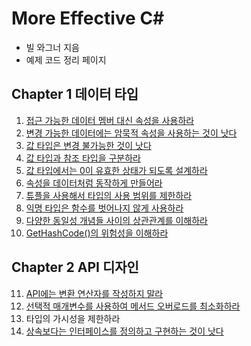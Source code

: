 ﻿# More Effective C#

- 빌 와그너 지음
- 예제 코드 정리 페이지

## Chapter 1 데이터 타입
01. [접근 가능한 데이터 멤버 대신 속성을 사용하라](https://github.com/wlsvy/TIL/blob/master/Document/C%23/MoreEffectiveCSharp/MoreEffectiveCSharp/Item01.cs)
02. [변경 가능한 데이터에는 암묵적 속성을 사용하는 것이 낫다](https://github.com/wlsvy/TIL/blob/master/Document/C%23/MoreEffectiveCSharp/MoreEffectiveCSharp/Item02.cs)
03. [값 타입은 변경 불가능한 것이 낫다](https://github.com/wlsvy/TIL/blob/master/Document/C%23/MoreEffectiveCSharp/MoreEffectiveCSharp/Item03.cs)
04. [값 타입과 참조 타입을 구분하라](https://github.com/wlsvy/TIL/blob/master/Document/C%23/MoreEffectiveCSharp/MoreEffectiveCSharp/Item04.cs)
05. [값 타입에서는 0이 유효한 상태가 되도록 설계하라](https://github.com/wlsvy/TIL/blob/master/Document/C%23/MoreEffectiveCSharp/MoreEffectiveCSharp/Item05.cs)
06. [속성을 데이터처럼 동작하게 만들어라](https://github.com/wlsvy/TIL/blob/master/Document/C%23/MoreEffectiveCSharp/MoreEffectiveCSharp/Item06.cs)
07. [튜플을 사용해서 타입의 사용 범위를 제한하라](https://github.com/wlsvy/TIL/blob/master/Document/C%23/MoreEffectiveCSharp/MoreEffectiveCSharp/Item07.cs)
08. [익명 타입은 함수를 벗어나지 않게 사용하라](https://github.com/wlsvy/TIL/blob/master/Document/C%23/MoreEffectiveCSharp/MoreEffectiveCSharp/Item08.cs)
09. [다양한 동일성 개념들 사이의 상관관계를 이해하라](https://github.com/wlsvy/TIL/blob/master/Document/C%23/MoreEffectiveCSharp/MoreEffectiveCSharp/Item09.cs)
10. [GetHashCode()의 위험성을 이해하라](https://github.com/wlsvy/TIL/blob/master/Document/C%23/MoreEffectiveCSharp/MoreEffectiveCSharp/Item10.cs)

## Chapter 2 API 디자인
11. [API에는 변환 연산자를 작성하지 말라](https://github.com/wlsvy/TIL/blob/master/Document/C%23/MoreEffectiveCSharp/MoreEffectiveCSharp/Item11.cs)
12. [선택적 매개변수를 사용하여 메서드 오버로드를 최소화하라](https://github.com/wlsvy/TIL/blob/master/Document/C%23/MoreEffectiveCSharp/MoreEffectiveCSharp/Item12.cs)
13. 타입의 가시성을 제한하라
14. [상속보다는 인터페이스를 정의하고 구현하는 것이 낫다](https://github.com/wlsvy/TIL/blob/master/Document/C%23/MoreEffectiveCSharp/MoreEffectiveCSharp/Item14.cs)

